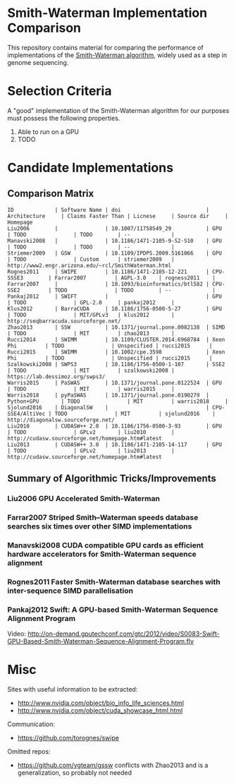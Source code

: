 Smith-Waterman Implementation Comparison
==========================================

This repository contains material for comparing the performance of
implementations of the [Smith-Waterman
algorithm](https://en.wikipedia.org/wiki/Smith%E2%80%93Waterman_algorithm),
widely used as a step in genome sequencing.



Selection Criteria
==========================================

A "good" implementation of the Smith-Waterman algorithm for our purposes must
possess the following properties.

  1. Able to run on a GPU
  2. TODO



Candidate Implementations
==========================================

Comparison Matrix
-----------------

    ID             | Software Name | doi                           | Architecture     | Claims Faster Than | Licnese     | Source dir     | Homepage
    Liu2006        |               | 10.1007/11758549_29           | GPU              | TODO               | TODO        | --             |
    Manavski2008   |               | 10.1186/1471-2105-9-S2-S10    | GPU              | TODO               | TODO        | --             |
    Striemer2009   | GSW           | 10.1109/IPDPS.2009.5161066    | GPU              | TODO               | Custom      | striemer2009   | http://www2.engr.arizona.edu/~rcl/SmithWaterman.html
    Rognes2011     | SWIPE         | 10.1186/1471-2105-12-221      | CPU-SSSE3        | Farrar2007         | AGPL-3.0    | rogness2011    |
    Farrar2007     |               | 10.1093/bioinformatics/btl582 | CPU-SSE2         | TODO               | TODO        | --             |
    Pankaj2012     | SWIFT         |                               | GPU              | TODO               | GPL-2.0     | pankaj2012     |
    Klus2012       | BarraCUDA     | 10.1186/1756-0500-5-27        | GPU              | TODO               | MIT/GPLv3   | klus2012       | http://seqbarracuda.sourceforge.net/
    Zhao2013       | SSW           | 10.1371/journal.pone.0082138  | SIMD             | TODO               | MIT         | zhao2013       |
    Rucci2014      | SWIMM         | 10.1109/CLUSTER.2014.6968784  | Xeon Phi         | TODO               | Unspecified | rucci2015      |
    Rucci2015      | SWIMM         | 10.1002/cpe.3598              | Xeon Phi         | TODO               | Unspecified | rucci2015      |
    Szalkowski2008 | SWPS3         | 10.1186/1756-0500-1-107       | SSE2             | TODO               | MIT         | szalkowski2008 | https://lab.dessimoz.org/swps3/
    Warris2015     | PaSWAS        | 10.1371/journal.pone.0122524  | GPU              | TODO               | MIT         | warris2015     |
    Warris2018     | pyPaSWAS      | 10.1371/journal.pone.0190279  | Python+GPU       | TODO               | MIT         | warris2018     |
    Sjolund2016    | DiagonalSW    |                               | CPU-SSE4/AltiVec | TODO               | MIT         | sjolund2016    | http://diagonalsw.sourceforge.net/
    Liu2010        | CUDASW++ 2.0  | 10.1186/1756-0500-3-93        | GPU              | TODO               | GPLv2       | liu2010        | http://cudasw.sourceforge.net/homepage.htm#latest
    Liu2013        | CUDASW++ 3.0  | 10.1186/1471-2105-14-117      | GPU              | TODO               | GPLv2       | liu2013        | http://cudasw.sourceforge.net/homepage.htm#latest


Summary of Algorithmic Tricks/Improvements
------------------------------------------

### Liu2006 **GPU Accelerated Smith-Waterman**

### Farrar2007 **Striped Smith–Waterman speeds database searches six times over other SIMD implementations**

### Manavski2008 **CUDA compatible GPU cards as efficient hardware accelerators for Smith-Waterman sequence alignment**

### Rognes2011 **Faster Smith-Waterman database searches with inter-sequence SIMD parallelisation**

### Pankaj2012 **Swift: A GPU-based Smith-Waterman Sequence Alignment Program**

  Video: http://on-demand.gputechconf.com/gtc/2012/video/S0083-Swift-GPU-Based-Smith-Waterman-Sequence-Alignment-Program.flv



Misc
==========================================

Sites with useful information to be extracted:

 * http://www.nvidia.com/object/bio_info_life_sciences.html
 * http://www.nvidia.com/object/cuda_showcase_html.html

Communication:

 * https://github.com/torognes/swipe

Omitted repos:

 * https://github.com/vgteam/gssw conflicts with Zhao2013 and is a generalization, so probably not needed